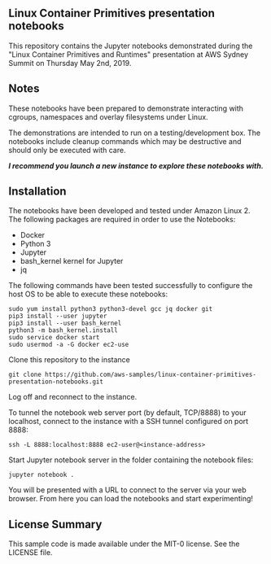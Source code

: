 ## Linux Container Primitives presentation notebooks

This repository contains the Jupyter notebooks demonstrated during the "Linux Container Primitives and Runtimes" presentation at AWS Sydney Summit on Thursday May 2nd, 2019.

## Notes

These notebooks have been prepared to demonstrate interacting with cgroups, namespaces and overlay filesystems under Linux. 

The demonstrations are intended to run on a testing/development box. The notebooks include cleanup commands which may be destructive and should only be executed with care. 

***I recommend you launch a new instance to explore these notebooks with.***

## Installation

The notebooks have been developed and tested under Amazon Linux 2. The following packages are required in order to use the Notebooks:

- Docker
- Python 3
- Jupyter
- bash_kernel kernel for Jupyter
- jq

The following commands have been tested successfully to configure the host OS to be able to execute these notebooks:

~~~~
sudo yum install python3 python3-devel gcc jq docker git
pip3 install --user jupyter
pip3 install --user bash_kernel
python3 -m bash_kernel.install
sudo service docker start
sudo usermod -a -G docker ec2-use
~~~~

Clone this repository to the instance

~~~~
git clone https://github.com/aws-samples/linux-container-primitives-presentation-notebooks.git
~~~~

Log off and reconnect to the instance. 

To tunnel the notebook web server port (by default, TCP/8888) to your localhost, connect to the instance with a SSH tunnel configured on port 8888:

~~~~
ssh -L 8888:localhost:8888 ec2-user@<instance-address>
~~~~

Start Jupyter notebook server in the folder containing the notebook files:

~~~~
jupyter notebook .
~~~~

You will be presented with a URL to connect to the server via your web browser. From here you can load the notebooks and start experimenting!

## License Summary

This sample code is made available under the MIT-0 license. See the LICENSE file.
